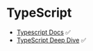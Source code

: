 # TypeScript

* [Typescript Docs](https://www.typescriptlang.org/docs/home.html) ✅
* [TypeScript Deep Dive](https://basarat.gitbooks.io/typescript/) ✅

